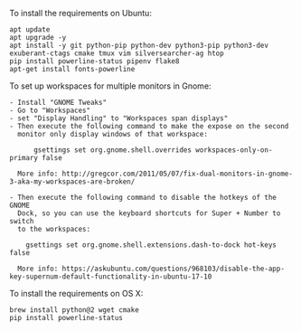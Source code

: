 To install the requirements on Ubuntu:

    apt update
    apt upgrade -y
    apt install -y git python-pip python-dev python3-pip python3-dev exuberant-ctags cmake tmux vim silversearcher-ag htop
    pip install powerline-status pipenv flake8
    apt-get install fonts-powerline

To set up workspaces for multiple monitors in Gnome:

    - Install "GNOME Tweaks"
    - Go to "Workspaces"
    - set "Display Handling" to "Workspaces span displays"
    - Then execute the following command to make the expose on the second
      monitor only display windows of that workspace:

          gsettings set org.gnome.shell.overrides workspaces-only-on-primary false

      More info: http://gregcor.com/2011/05/07/fix-dual-monitors-in-gnome-3-aka-my-workspaces-are-broken/

    - Then execute the following command to disable the hotkeys of the GNOME
      Dock, so you can use the keyboard shortcuts for Super + Number to switch
      to the workspaces:

        gsettings set org.gnome.shell.extensions.dash-to-dock hot-keys false

      More info: https://askubuntu.com/questions/968103/disable-the-app-key-supernum-default-functionality-in-ubuntu-17-10

To install the requirements on OS X:

    brew install python@2 wget cmake
    pip install powerline-status
